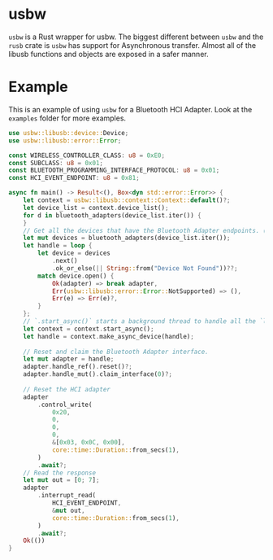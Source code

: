# usbw
`usbw` is a Rust wrapper for usbw. 
The biggest different between `usbw` and the `rusb` crate is `usbw` has support for Asynchronous transfer.
Almost all of the libusb functions and objects are exposed in a safer manner.

# Example
This is an example of using `usbw` for a Bluetooth HCI Adapter. Look at the `examples` folder for more examples.
```rust
use usbw::libusb::device::Device;
use usbw::libusb::error::Error;

const WIRELESS_CONTROLLER_CLASS: u8 = 0xE0;
const SUBCLASS: u8 = 0x01;
const BLUETOOTH_PROGRAMMING_INTERFACE_PROTOCOL: u8 = 0x01;
const HCI_EVENT_ENDPOINT: u8 = 0x81;

async fn main() -> Result<(), Box<dyn std::error::Error>> {
    let context = usbw::libusb::context::Context::default()?;
    let device_list = context.device_list();
    for d in bluetooth_adapters(device_list.iter()) {
    }
    // Get all the devices that have the Bluetooth Adapter endpoints. (not in `usbw`) 
    let mut devices = bluetooth_adapters(device_list.iter());
    let handle = loop {
        let device = devices
            .next()
            .ok_or_else(|| String::from("Device Not Found"))??;
        match device.open() {
            Ok(adapter) => break adapter,
            Err(usbw::libusb::error::Error::NotSupported) => (),
            Err(e) => Err(e)?,
        }
    };
    // `.start_async()` starts a background thread to handle all the `libusb` operations.
    let context = context.start_async();
    let handle = context.make_async_device(handle);
    
    // Reset and claim the Bluetooth Adapter interface.
    let mut adapter = handle;
    adapter.handle_ref().reset()?;
    adapter.handle_mut().claim_interface(0)?;
    
    // Reset the HCI adapter
    adapter
        .control_write(
            0x20,
            0,
            0,
            0,
            &[0x03, 0x0C, 0x00],
            core::time::Duration::from_secs(1),
        )
        .await?;
    // Read the response
    let mut out = [0; 7];
    adapter
        .interrupt_read(
            HCI_EVENT_ENDPOINT,
            &mut out,
            core::time::Duration::from_secs(1),
        )
        .await?;
    Ok(())
}

```